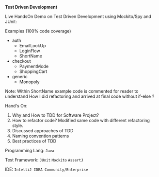 **Test Driven Development**

Live HandsOn Demo on Test Driven Development using Mockito/Spy and JUnit:

Examples (100% code coverage)
- auth
  - EmailLookUp
  - LoginFlow
  - ShortName
- checkout
  - PaymentMode
  - ShoppingCart
- generic
  - Monopoly

Note: Within ShortName example code is commented for reader to understand How I did refactoring and arrived at final code without if-else ?

Hand's On: 
1. Why and How to TDD for Software Project?
2. How to refactor code? Modified same code with different refactoring style.
3. Discussed approaches of TDD
4. Naming convention patterns
5. Best practices of TDD


Programming Lang:
`Java`

Test Framework:
`JUnit`
`Mockito`
`AssertJ`

IDE:
`IntelliJ IDEA Community/Enterprise`





